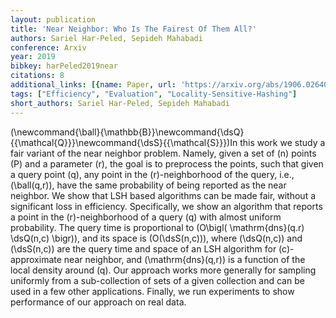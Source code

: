 ```yaml
---
layout: publication
title: 'Near Neighbor: Who Is The Fairest Of Them All?'
authors: Sariel Har-Peled, Sepideh Mahabadi
conference: Arxiv
year: 2019
bibkey: harPeled2019near
citations: 8
additional_links: [{name: Paper, url: 'https://arxiv.org/abs/1906.02640'}]
tags: ["Efficiency", "Evaluation", "Locality-Sensitive-Hashing"]
short_authors: Sariel Har-Peled, Sepideh Mahabadi
---
```

\(\newcommand\{\ball\}\{\mathbb\{B\}\}\newcommand\{\dsQ\}\{\{\mathcal\{Q\}\}\}\newcommand\{\dsS\}\{\{\mathcal\{S\}\}\}\)In
this work we study a fair variant of the near neighbor problem. Namely, given a
set of \(n\) points \(P\) and a parameter \(r\), the goal is to preprocess the
points, such that given a query point \(q\), any point in the \(r\)-neighborhood of
the query, i.e., \(\ball(q,r)\), have the same probability of being reported as
the near neighbor.
  We show that LSH based algorithms can be made fair, without a significant
loss in efficiency. Specifically, we show an algorithm that reports a point in
the \(r\)-neighborhood of a query \(q\) with almost uniform probability. The query
time is proportional to \(O\bigl( \mathrm\{dns\}(q.r) \dsQ(n,c) \bigr)\), and its
space is \(O(\dsS(n,c))\), where \(\dsQ(n,c)\) and \(\dsS(n,c)\) are the query time
and space of an LSH algorithm for \(c\)-approximate near neighbor, and
\(\mathrm\{dns\}(q,r)\) is a function of the local density around \(q\).
  Our approach works more generally for sampling uniformly from a
sub-collection of sets of a given collection and can be used in a few other
applications. Finally, we run experiments to show performance of our approach
on real data.